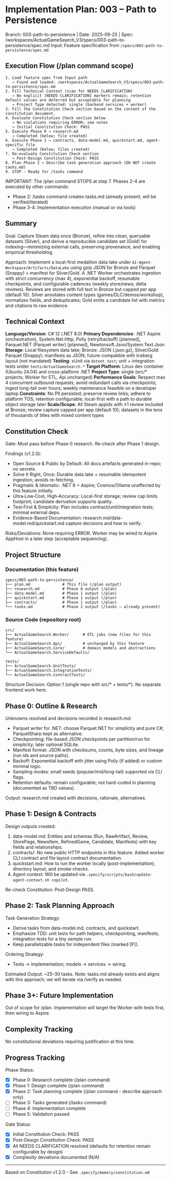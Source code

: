 
# Implementation Plan: 003 – Path to Persistence

Branch: 003-path-to-persistence | Date: 2025-09-25 | Spec: /workspaces/ActualGameSearch_V3/specs/003-path-to-persistence/spec.md
Input: Feature specification from `/specs/003-path-to-persistence/spec.md`

## Execution Flow (/plan command scope)
```
1. Load feature spec from Input path
   → Found and loaded: /workspaces/ActualGameSearch_V3/specs/003-path-to-persistence/spec.md
2. Fill Technical Context (scan for NEEDS CLARIFICATION)
   → No explicit [NEEDS CLARIFICATION] markers remain; retention default values are deferred but acceptable for planning
   → Project Type detected: single (backend services + worker)
3. Fill the Constitution Check section based on the content of the constitution document.
4. Evaluate Constitution Check section below
   → No violations requiring ERROR; see notes
   → Initial Constitution Check: PASS
5. Execute Phase 0 → research.md
   → Completed (below; file created)
6. Execute Phase 1 → contracts, data-model.md, quickstart.md, agent-specific file
   → Completed (below; files created)
7. Re-evaluate Constitution Check section
   → Post-Design Constitution Check: PASS
8. Plan Phase 2 → Describe task generation approach (DO NOT create tasks.md)
9. STOP - Ready for /tasks command
```

IMPORTANT: The /plan command STOPS at step 7. Phases 2-4 are executed by other commands:
- Phase 2: /tasks command creates tasks.md (already present; will be verified/iterated)
- Phase 3-4: Implementation execution (manual or via tools)

## Summary
Goal: Capture Steam data once (Bronze), refine into clean, queryable datasets (Silver), and derive a reproducible candidate set (Gold) for indexing—minimizing external calls, preserving provenance, and enabling empirical thresholding.

Approach: Implement a local-first medallion data lake under `AI-Agent-Workspace/Artifacts/DataLake` using gzip JSON for Bronze and Parquet (Snappy) + manifest for Silver/Gold. A .NET Worker orchestrates ingestion with strict concurrency (max 4), exponential backoff, resumable checkpoints, and configurable cadences (weekly store/news; delta reviews). Reviews are stored with full text in Bronze but capped per app (default 10). Silver annotates content types (games/DLC/demos/workshop), normalizes fields, and deduplicates; Gold emits a candidate list with metrics and citations to raw evidence.

## Technical Context
**Language/Version**: C# 12 (.NET 8.0)
**Primary Dependencies**: .NET Aspire (orchestration), System.Net.Http, Polly (retry/backoff) [planned], Parquet.NET (Parquet writer) [planned], Newtonsoft.Json/System.Text.Json
**Storage**: Local filesystem data lake; Bronze: JSON (.json.gz), Silver/Gold: Parquet (Snappy); manifests as JSON; future-compatible with Iceberg layout (not mandated)
**Testing**: xUnit via `dotnet test`; unit + integration tests under `tests/ActualGameSearch.*`
**Target Platform**: Linux dev container (Ubuntu 24.04) and cross-platform .NET
**Project Type**: single (src/* projects; Worker for ETL, Api unchanged)
**Performance Goals**: Respect max 4 concurrent outbound requests; avoid redundant calls via checkpoints; ingest long-tail over hours; weekly maintenance feasible on a developer laptop
**Constraints**: No PII persisted; preserve review links; adhere to platform TOS; retention configurable; local-first with a path to durable object storage later
**Scale/Scope**: All Steam appids with ≥1 review included at Bronze; review capture capped per app (default 10); datasets in the tens of thousands of titles with mixed content types

## Constitution Check
Gate: Must pass before Phase 0 research. Re-check after Phase 1 design.

Findings (v1.2.0):
- Open Source & Public by Default: All docs artefacts generated in-repo; no secrets.
- Solve It Right, Once: Durable data lake + resumable idempotent ingestion; avoids re-fetching.
- Pragmatic & Idiomatic: .NET 8 + Aspire; Cosmos/Ollama unaffected by this feature initially.
- Ultra‑Low‑Cost, High‑Accuracy: Local-first storage; review cap limits footprint; candidate derivation supports quality.
- Test‑First & Simplicity: Plan includes contract/unit/integration tests; minimal external deps.
- Evidence-Based Documentation: research.md/data-model.md/quickstart.md capture decisions and how to verify.

Risks/Deviations: None requiring ERROR. Worker may be wired to Aspire AppHost in a later step (acceptable sequencing).

## Project Structure

### Documentation (this feature)
```
specs/003-path-to-persistence/
├── plan.md              # This file (/plan output)
├── research.md          # Phase 0 output (/plan)
├── data-model.md        # Phase 1 output (/plan)
├── quickstart.md        # Phase 1 output (/plan)
├── contracts/           # Phase 1 output (/plan)
└── tasks.md             # Phase 2 output (/tasks – already present)
```

### Source Code (repository root)
```
src/
├── ActualGameSearch.Worker/      # ETL jobs (new files for this feature)
├── ActualGameSearch.Api/         # unchanged by this feature
├── ActualGameSearch.Core/        # domain models and abstractions
└── ActualGameSearch.ServiceDefaults/

tests/
├── ActualGameSearch.UnitTests/
├── ActualGameSearch.IntegrationTests/
└── ActualGameSearch.ContractTests/
```

Structure Decision: Option 1 (single repo with src/* + tests/*). No separate frontend work here.

## Phase 0: Outline & Research
Unknowns resolved and decisions recorded in research.md:
- Parquet writer for .NET: choose Parquet.NET for simplicity and pure C#; ParquetSharp kept as alternative.
- Checkpointing: file-based JSON checkpoints per partition/run for simplicity; later optional SQLite.
- Manifest format: JSON with checksums, counts, byte sizes, and lineage (run ids and source paths).
- Backoff: Exponential backoff with jitter using Polly (if added) or custom minimal logic.
- Sampling modes: small seeds (popular/mid/long-tail) supported via CLI flags.
- Retention defaults: remain configurable; not hard-coded in planning (documented as TBD values).

Output: research.md created with decisions, rationale, alternatives.

## Phase 1: Design & Contracts
Design outputs created:
1) data-model.md: Entities and schemas (Run, RawArtifact, Review, StorePage, NewsItem, RefinedGame, Candidate, Manifests) with key fields and relationships.
2) contracts/: No new public HTTP endpoints in this feature. Added worker CLI contract and file layout contract documentation.
3) quickstart.md: How to run the worker locally (post-implementation), directory layout, and smoke checks.
4) Agent context: Will be updated via `.specify/scripts/bash/update-agent-context.sh copilot`.

Re-check Constitution: Post-Design PASS.

## Phase 2: Task Planning Approach
Task Generation Strategy:
- Derive tasks from data-model.md, contracts, and quickstart.
- Emphasize TDD: unit tests for path helpers, checkpointing, manifests; integration tests for a tiny sample run.
- Keep parallelizable tasks for independent files (marked [P]).

Ordering Strategy:
- Tests → implementation; models → services → wiring.

Estimated Output: ~25–30 tasks. Note: tasks.md already exists and aligns with this approach; we will iterate via /verify as needed.

## Phase 3+: Future Implementation
Out of scope for /plan. Implementation will target the Worker with tests first, then wiring to Aspire.

## Complexity Tracking
No constitutional deviations requiring justification at this time.

## Progress Tracking
Phase Status:
- [x] Phase 0: Research complete (/plan command)
- [x] Phase 1: Design complete (/plan command)
- [x] Phase 2: Task planning complete (/plan command - describe approach only)
- [ ] Phase 3: Tasks generated (/tasks command)
- [ ] Phase 4: Implementation complete
- [ ] Phase 5: Validation passed

Gate Status:
- [x] Initial Constitution Check: PASS
- [x] Post-Design Constitution Check: PASS
- [x] All NEEDS CLARIFICATION resolved (defaults for retention remain configurable by design)
- [x] Complexity deviations documented (N/A)

---
Based on Constitution v1.2.0 - See `.specify/memory/constitution.md`
